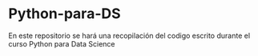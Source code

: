 # Python-para-DS
En este repositorio se hará una recopilación del codigo escrito durante el curso Python para Data Science
